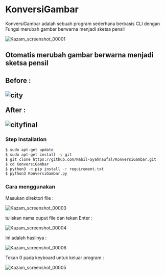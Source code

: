 # KonversiGambar

KonversiGambar adalah sebuah program sederhana berbasis CLI dengan
Fungsi merubah gambar berwarna menjadi sketsa pensil


![Kazam_screenshot_00001](https://user-images.githubusercontent.com/97229948/169492365-4c027258-99b6-46d4-b9e9-4fe744a867f7.png)

<h2>Otomatis merubah gambar berwarna menjadi sketsa pensil<h2>
  Before : 
  
  
![city](https://user-images.githubusercontent.com/97229948/169489859-9acf6e5e-3711-4b74-a3f5-912d14a0e082.jpg)
  
  After :
  
  
 ![cityfinal](https://user-images.githubusercontent.com/97229948/169489903-d8392415-634c-42c8-8543-bb20d9aa06af.jpg)
  
  
  
  
 ### Step Installation
  ```BASH
$ sudo apt-get update
$ sudo apt-get install -y git
$ git clone https://github.com/Nabil-Syahnaufal/KonversiGambar.git
$ cd KonversiGambar
$ python3 -m pip install -r requirement.txt
$ python3 KonversiGambar.py
```
  
  ### Cara menggunakan
  Masukan direktori file : 
  
  
![Kazam_screenshot_00003](https://user-images.githubusercontent.com/97229948/169574753-4b2854f4-f288-4025-9761-183a2c5d1bee.png)
  
  tuliskan nama ouput file dan tekan Enter : 
  
  
![Kazam_screenshot_00004](https://user-images.githubusercontent.com/97229948/169575329-740cd5c3-e1e1-471c-8b6c-b83f166b3c86.png)
  
  Ini adalah hasilnya : 
  
  
![Kazam_screenshot_00006](https://user-images.githubusercontent.com/97229948/169575888-5c937ae0-eeea-4c03-b35e-8f5cd28e8b35.png)
  
  Tekan 0 pada keyboard untuk keluar program : 
  
  
![Kazam_screenshot_00005](https://user-images.githubusercontent.com/97229948/169576272-77efb30b-9536-464e-8982-1deea553a54c.png)

  

